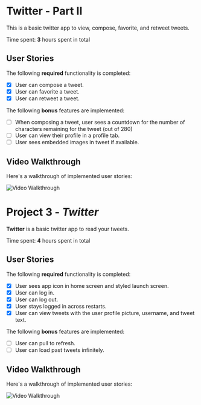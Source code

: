 # Twitter - Part II

This is a basic twitter app to view, compose, favorite, and retweet tweets.

Time spent: **3** hours spent in total

## User Stories

The following **required** functionality is completed:

- [x] User can compose a tweet. 
- [x] User can favorite a tweet. 
- [x] User can retweet a tweet.

The following **bonus** features are implemented:

- [ ] When composing a tweet, user sees a countdown for the number of characters remaining for the tweet (out of 280) 
- [ ] User can view their profile in a profile tab. 
- [ ] User sees embedded images in tweet if available.

## Video Walkthrough

Here's a walkthrough of implemented user stories:

<img src='https://submissions.us-east-1.linodeobjects.com/ios_university/O71kD4YQ.gif' title='Video Walkthrough' width='' alt='Video Walkthrough' />



# Project 3 - *Twitter*

**Twitter** is a basic twitter app to read your tweets.

Time spent: **4** hours spent in total

## User Stories

The following **required** functionality is completed:

- [x] User sees app icon in home screen and styled launch screen.
- [x] User can log in.
- [x] User can log out. 
- [x] User stays logged in across restarts.
- [x] User can view tweets with the user profile picture, username, and tweet text. 

The following **bonus** features are implemented:

- [ ] User can pull to refresh.
- [ ] User can load past tweets infinitely.

## Video Walkthrough

Here's a walkthrough of implemented user stories:

<img src='http://i.imgur.com/link/to/your/gif/file.gif' title='Video Walkthrough' width='' alt='Video Walkthrough' />

